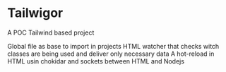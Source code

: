 # Tailwigor
A POC Tailwind based project

Global file as base to import in projects
HTML watcher that checks witch classes are being used and deliver only necessary data
A hot-reload in HTML usin chokidar and sockets between HTML and Nodejs
